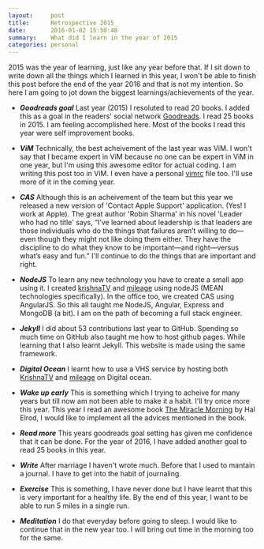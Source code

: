 ```yaml
---
layout:     post
title:      Retrospective 2015
date:       2016-01-02 15:50:48
summary:    What did I learn in the year of 2015
categories: personal
---
```




2015 was the year of learning, just like any year before that. If I sit down to 
write down all the things which I learned in this year, I won't be able to finish this post
before the end of the year 2016 and that is not my intention. So here I am going to jot down the biggest learnings/achievements of the year.

- ***Goodreads goal*** Last year (2015) I resoluted to read 20 books. I added this as a goal in the readers'
social network [Goodreads](https://www.goodreads.com/challenges/3082-2015-reading-challenge).
I read 25 books in 2015. I am feeling accomplished here. Most of the books I read
this year were self improvement books. 

- ***ViM*** Technically, the best acheivement of the last year was ViM. I won't say
that I became expert in ViM because no one can be expert in ViM in one year, but I'm
using this awesome editor for actual coding. I am writing this post too in ViM. I even 
have a personal [vimrc](https://github.com/amandogra/myVim) file too. I'll use more of it in the coming year.

- ***CAS*** Although this is an acheivement of the team but this year we released a new
version of 'Contact Apple Support' application. (Yes! I work at Apple). The great author
'Robin Sharma' in his novel 'Leader who had no title' says, “I’ve learned about
leadership is that leaders are those individuals who do the things that failures aren’t willing to do—even though they might not like doing them either. They have the discipline to do what they know to be important—and right—versus what’s easy and fun.” 
I'll continue to do the things that are important and right.

- ***NodeJS*** To learn any new technology you have to create a small app using it.
I created [krishnaTV](https://github.com/amandogra/krishnaTV) and [mileage](https://github.com/amandogra/mileage) using nodeJS (MEAN technologies specifically). In the office too,
we created CAS using AngularJS. So this all taught me NodeJS, Angular, Express and MongoDB (a bit).
I am on the path of becoming a full stack engineer.

- ***Jekyll*** I did about 53 contributions last year to GitHub. Spending so much time on GitHub also taught me how to host github pages. While learning that I also learnt Jekyll. This website is made using the same framework.

- ***Digital Ocean*** I learnt how to use a VHS service by hosting both [KrishnaTV](http://104.131.183.137:9000/) and [mileage](http://104.131.183.137:3000/)
on Digital ocean.

- ***Wake up early*** This is something which I trying to acheive for many years but till
now am not been able to make it a habit. I'll try once more this year. This year I read an awesome book [The Miracle Morning](http://www.amazon.com/dp/0979019710/?tag=googhydr-20&hvadid=77022799356&hvpos=1t1&hvexid=&hvnetw=g&hvrand=12675673838974356394&hvpone=&hvptwo=&hvqmt=b&hvdev=c&ref=pd_sl_6bmsval8u_b) by Hal Elrod, I would like to implement all the advices mentioned in the book.

- ***Read more*** This years goodreads goal setting has given me confidence that it can be done. 
For the year of 2016, I have added another goal to read 25 books in this year.

- ***Write*** After marriage I haven't wrote much. Before that I used to mantain a journal.
I have to get into the habit of journaling.

- ***Exercise*** This is something, I have never done but I have learnt that this
is very important for a healthy life. By the end of this year, I want to be able to
run 5 miles in a single run.

- ***Meditation*** I do that everyday before going to sleep. I would like to continue
that in the new year too. I will bring out time in the morning too for the same.

